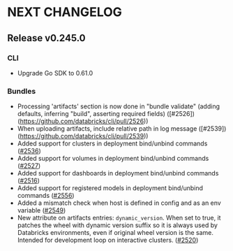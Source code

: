 # NEXT CHANGELOG

## Release v0.245.0

### CLI
* Upgrade Go SDK to 0.61.0

### Bundles
* Processing 'artifacts' section is now done in "bundle validate" (adding defaults, inferring "build", asserting required fields) ([#2526])(https://github.com/databricks/cli/pull/2526))
* When uploading artifacts, include relative path in log message ([#2539])(https://github.com/databricks/cli/pull/2539))
* Added support for clusters in deployment bind/unbind commands ([#2536](https://github.com/databricks/cli/pull/2536))
* Added support for volumes in deployment bind/unbind commands ([#2527](https://github.com/databricks/cli/pull/2527))
* Added support for dashboards in deployment bind/unbind commands ([#2516](https://github.com/databricks/cli/pull/2516))
* Added support for registered models in deployment bind/unbind commands ([#2556](https://github.com/databricks/cli/pull/2556))
* Added a mismatch check when host is defined in config and as an env variable ([#2549](https://github.com/databricks/cli/pull/2549))
* New attribute on artifacts entries: `dynamic_version`. When set to true, it patches the wheel with dynamic version suffix so it is always used by Databricks environments, even if original wheel version is the same. Intended for development loop on interactive clusters. ([#2520](https://github.com/databricks/cli/pull/2520))
